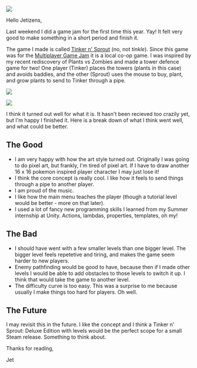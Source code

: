![](https://img.itch.zone/aW1nLzk2NzA5OTIucG5n/original/ivjt1n.png)

Hello Jetizens, 

Last weekend I did a game jam for the first time this year. Yay! It felt very good to make something in a short period and finish it. 

The game I made is called [Tinker n' Sprout](https://simonjet.itch.io/tinker-n-sprout) (no, not *tinkle*). Since this game was for the [Multiplayer Game Jam](https://itch.io/jam/multiplayer) it is a local co-op game. I was inspired by my recent rediscovery of Plants vs Zombies and made a tower defence game for two! One player (Tinker) places the towers (plants in this case) and avoids baddies, and the other (Sprout) uses the mouse to buy, plant, and grow plants to send to Tinker through a pipe.

![](https://img.itch.zone/aW1hZ2UvMTY0Mjg3Ni85Njc2NDAyLmdpZg==/347x500/U6sdJj.gif)

![](https://img.itch.zone/aW1hZ2UvMTY0Mjg3Ni85Njc2NDAxLmdpZg==/347x500/Y1tCvC.gif)

I think it turned out well for what it is. It hasn't been recieved too crazily yet, but I'm happy I finished it. Here is a break down of what I think went well, and what could be better.

## The Good

* I am very happy with how the art style turned out. Originally I was going to do pixel art, but frankly, I'm tired of pixel art. If I have to draw another 16 x 16 pokemon inspired player character I may just lose it!
* I think the core concept is really cool. I like how it feels to send things through a pipe to another player.
* I am proud of the music.
* I like how the main menu teaches the player (though a tutorial level would be better - more on that later).
* I used a lot of fancy new programming skills I learned from my Summer internship at Unity. Actions, lambdas, properties, templates, oh my!

## The Bad

* I should have went with a few smaller levels than one bigger level. The bigger level feels repetetive and tiring, and makes the game seem harder to new players.
* Enemy pathfinding would be good to have, because then if I made other levels I would be able to add obstacles to those levels to switch it up. I think that would take the game to another level.
* The difficulty curve is too easy. This was a surprise to me because usually I make things too hard for players. Oh well.

## The Future

I may revisit this in the future. I like the concept and I think a Tinker n' Sprout: Deluxe Edition with levels would be the perfect scope for a small Steam release. Something to think about.

Thanks for reading,

Jet
